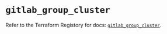 # `gitlab_group_cluster`

Refer to the Terraform Registory for docs: [`gitlab_group_cluster`](https://registry.terraform.io/providers/gitlabhq/gitlab/16.3.0/docs/resources/group_cluster).

